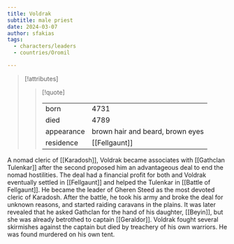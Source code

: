 ```yaml
---
title: Voldrak
subtitle: male priest
date: 2024-03-07
author: sfakias
tags:
  - characters/leaders
  - countries/Oromil

---
```

> [!attributes]
> 
> > [!quote]
> >
> > | | |
> > | --- | --- |
> > | born | 4731 |
> > | died | 4789 |
> > | appearance | brown hair and beard, brown eyes |
> > | residence | [[Fellgaunt]] |

A nomad cleric of [[Karadosh]], Voldrak became associates with [[Gathclan Tulenkar]] after the second proposed him an advantageous deal to end the nomad hostilities. The deal had a financial profit for both and Voldrak eventually settled in [[Fellgaunt]] and helped the Tulenkar in [[Battle of Fellgaunt]]. He became the leader of Gheren Steed as the most devoted cleric of Karadosh. After the battle, he took his army and broke the deal for unknown reasons, and started raiding caravans in the plains. It was later revealed that he asked Gathclan for the hand of his daughter, [[Beyin]], but she was already betrothed to captain [[Geraldor]]. Voldrak fought several skirmishes against the captain but died by treachery of his own warriors. He was found murdered on his own tent.
